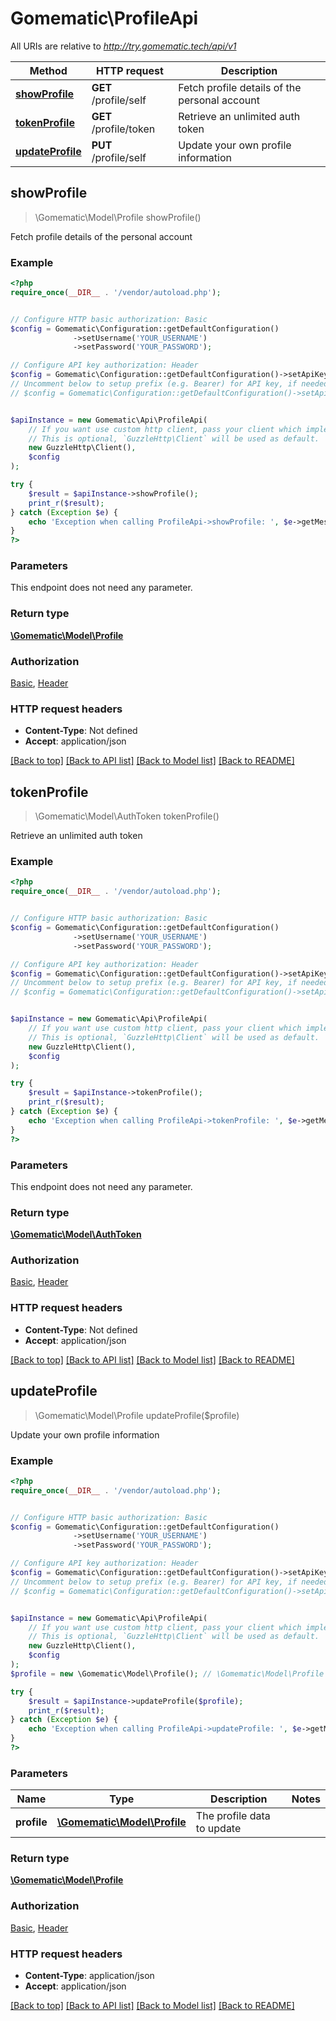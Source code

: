 # Gomematic\ProfileApi

All URIs are relative to *http://try.gomematic.tech/api/v1*

Method | HTTP request | Description
------------- | ------------- | -------------
[**showProfile**](ProfileApi.md#showProfile) | **GET** /profile/self | Fetch profile details of the personal account
[**tokenProfile**](ProfileApi.md#tokenProfile) | **GET** /profile/token | Retrieve an unlimited auth token
[**updateProfile**](ProfileApi.md#updateProfile) | **PUT** /profile/self | Update your own profile information



## showProfile

> \Gomematic\Model\Profile showProfile()

Fetch profile details of the personal account

### Example

```php
<?php
require_once(__DIR__ . '/vendor/autoload.php');


// Configure HTTP basic authorization: Basic
$config = Gomematic\Configuration::getDefaultConfiguration()
              ->setUsername('YOUR_USERNAME')
              ->setPassword('YOUR_PASSWORD');

// Configure API key authorization: Header
$config = Gomematic\Configuration::getDefaultConfiguration()->setApiKey('X-API-Key', 'YOUR_API_KEY');
// Uncomment below to setup prefix (e.g. Bearer) for API key, if needed
// $config = Gomematic\Configuration::getDefaultConfiguration()->setApiKeyPrefix('X-API-Key', 'Bearer');


$apiInstance = new Gomematic\Api\ProfileApi(
    // If you want use custom http client, pass your client which implements `GuzzleHttp\ClientInterface`.
    // This is optional, `GuzzleHttp\Client` will be used as default.
    new GuzzleHttp\Client(),
    $config
);

try {
    $result = $apiInstance->showProfile();
    print_r($result);
} catch (Exception $e) {
    echo 'Exception when calling ProfileApi->showProfile: ', $e->getMessage(), PHP_EOL;
}
?>
```

### Parameters

This endpoint does not need any parameter.

### Return type

[**\Gomematic\Model\Profile**](../Model/Profile.md)

### Authorization

[Basic](../../README.md#Basic), [Header](../../README.md#Header)

### HTTP request headers

- **Content-Type**: Not defined
- **Accept**: application/json

[[Back to top]](#) [[Back to API list]](../../README.md#documentation-for-api-endpoints)
[[Back to Model list]](../../README.md#documentation-for-models)
[[Back to README]](../../README.md)


## tokenProfile

> \Gomematic\Model\AuthToken tokenProfile()

Retrieve an unlimited auth token

### Example

```php
<?php
require_once(__DIR__ . '/vendor/autoload.php');


// Configure HTTP basic authorization: Basic
$config = Gomematic\Configuration::getDefaultConfiguration()
              ->setUsername('YOUR_USERNAME')
              ->setPassword('YOUR_PASSWORD');

// Configure API key authorization: Header
$config = Gomematic\Configuration::getDefaultConfiguration()->setApiKey('X-API-Key', 'YOUR_API_KEY');
// Uncomment below to setup prefix (e.g. Bearer) for API key, if needed
// $config = Gomematic\Configuration::getDefaultConfiguration()->setApiKeyPrefix('X-API-Key', 'Bearer');


$apiInstance = new Gomematic\Api\ProfileApi(
    // If you want use custom http client, pass your client which implements `GuzzleHttp\ClientInterface`.
    // This is optional, `GuzzleHttp\Client` will be used as default.
    new GuzzleHttp\Client(),
    $config
);

try {
    $result = $apiInstance->tokenProfile();
    print_r($result);
} catch (Exception $e) {
    echo 'Exception when calling ProfileApi->tokenProfile: ', $e->getMessage(), PHP_EOL;
}
?>
```

### Parameters

This endpoint does not need any parameter.

### Return type

[**\Gomematic\Model\AuthToken**](../Model/AuthToken.md)

### Authorization

[Basic](../../README.md#Basic), [Header](../../README.md#Header)

### HTTP request headers

- **Content-Type**: Not defined
- **Accept**: application/json

[[Back to top]](#) [[Back to API list]](../../README.md#documentation-for-api-endpoints)
[[Back to Model list]](../../README.md#documentation-for-models)
[[Back to README]](../../README.md)


## updateProfile

> \Gomematic\Model\Profile updateProfile($profile)

Update your own profile information

### Example

```php
<?php
require_once(__DIR__ . '/vendor/autoload.php');


// Configure HTTP basic authorization: Basic
$config = Gomematic\Configuration::getDefaultConfiguration()
              ->setUsername('YOUR_USERNAME')
              ->setPassword('YOUR_PASSWORD');

// Configure API key authorization: Header
$config = Gomematic\Configuration::getDefaultConfiguration()->setApiKey('X-API-Key', 'YOUR_API_KEY');
// Uncomment below to setup prefix (e.g. Bearer) for API key, if needed
// $config = Gomematic\Configuration::getDefaultConfiguration()->setApiKeyPrefix('X-API-Key', 'Bearer');


$apiInstance = new Gomematic\Api\ProfileApi(
    // If you want use custom http client, pass your client which implements `GuzzleHttp\ClientInterface`.
    // This is optional, `GuzzleHttp\Client` will be used as default.
    new GuzzleHttp\Client(),
    $config
);
$profile = new \Gomematic\Model\Profile(); // \Gomematic\Model\Profile | The profile data to update

try {
    $result = $apiInstance->updateProfile($profile);
    print_r($result);
} catch (Exception $e) {
    echo 'Exception when calling ProfileApi->updateProfile: ', $e->getMessage(), PHP_EOL;
}
?>
```

### Parameters


Name | Type | Description  | Notes
------------- | ------------- | ------------- | -------------
 **profile** | [**\Gomematic\Model\Profile**](../Model/Profile.md)| The profile data to update |

### Return type

[**\Gomematic\Model\Profile**](../Model/Profile.md)

### Authorization

[Basic](../../README.md#Basic), [Header](../../README.md#Header)

### HTTP request headers

- **Content-Type**: application/json
- **Accept**: application/json

[[Back to top]](#) [[Back to API list]](../../README.md#documentation-for-api-endpoints)
[[Back to Model list]](../../README.md#documentation-for-models)
[[Back to README]](../../README.md)

